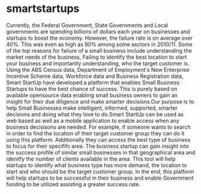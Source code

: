 # smartstartups

Currently, the Federal Government, State Governments and Local governments are spending billions of dollars each year on businesses and startups to boost the economy. However, the failure rate is on average over 40%. This was even as high as 90% among some sectors in 2010/11. Some of the top reasons for failure of a small business include understanding the market needs of the business, Failing to identify the best location to start your business and importantly understanding, who the target customer is. Using the ABS Census data, Department of Employment's New Enterprise Incentive Scheme data, Workforce data and Business Registration data, Smart StartUp have developed a platform that enables Small Business Startups to have the best chance of success. This is purely based on available opensource data enabling small business owners to gain an insight for their due diligence and make smarter decisions.Our purpose is to help Small Businesses make intelligent, informed, supported, smarter decisions and doing what they love to do.Smart StartUp can be used as web based as well as a mobile application to enable access when any business decisisons are needed. For example, if someone wants to search in order to find the location of their target customer group they can do it using this platform. Additionally they can access the best type of business to focus for their specififc area. The business startup can gain insight into the success profile of similar small businesses in that geographical area and idenitfy the number of clients available in the area. This tool will help startups to identify what business type has more demand, the location to start and who should be the target customer group. In the end, this platform will help startups to be successful in their business and enable Government funding to be utilized assisting a greater success rate.
